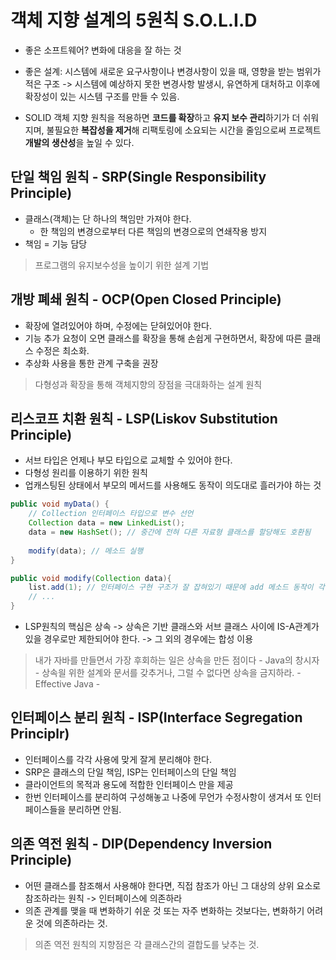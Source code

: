 # 객체 지향 설계의 5원칙 S.O.L.I.D

- 좋은 소프트웨어? 변화에 대응을 잘 하는 것
- 좋은 설계: 시스템에 새로운 요구사항이나 변경사항이 있을 때, 영향을 받는 범위가 적은 구조 -> 시스템에 예상하지 못한 변경사항 발생시, 유연하게 대처하고 이후에 확장성이 있는 시스템 구조를 만들 수 있음.

- SOLID 객체 지향 원칙을 적용하면 **코드를 확장**하고 **유지 보수 관리**하기가 더 쉬워지며, 불필요한 **복잡성을 제거**해 리팩토링에 소요되는 시간을 줄임으로써 프로젝트 **개발의 생산성**을 높일 수 있다.

## 단일 책임 원칙 - SRP(Single Responsibility Principle)

- 클래스(객체)는 단 하나의 책임만 가져야 한다.
    * 한 책임의 변경으로부터 다른 책임의 변경으로의 연쇄작용 방지
- 책임 = 기능 담당

> 프로그램의 유지보수성을 높이기 위한 설계 기법

## 개방 폐쇄 원칙 - OCP(Open Closed Principle)

- 확장에 열려있어야 하며, 수정에는 닫혀있어야 한다.
- 기능 추가 요청이 오면 클래스를 확장을 통해 손쉽게 구현하면서, 확장에 따른 클래스 수정은 최소화.
- 추상화 사용을 통한 관계 구축을 권장

> 다형성과 확장을 통해 객체지향의 장점을 극대화하는 설계 원칙

## 리스코프 치환 원칙 - LSP(Liskov Substitution Principle)

- 서브 타입은 언제나 부모 타입으로 교체할 수 있어야 한다.
- 다형성 원리를 이용하기 위한 원칙
- 업캐스팅된 상태에서 부모의 메서드를 사용해도 동작이 의도대로 흘러가야 하는 것

```java
public void myData() {
	// Collection 인터페이스 타입으로 변수 선언
    Collection data = new LinkedList();
    data = new HashSet(); // 중간에 전혀 다른 자료형 클래스를 할당해도 호환됨
    
    modify(data); // 메소드 실행
}

public void modify(Collection data){
    list.add(1); // 인터페이스 구현 구조가 잘 잡혀있기 때문에 add 메소드 동작이 각기 자료형에 맞게 보장됨
    // ...
}
```

- LSP원칙의 핵심은 상속 -> 상속은 기반 클래스와 서브 클래스 사이에 IS-A관계가 있을 경우로만 제한되어야 한다. -> 그 외의 경우에는 합성 이용

> 내가 자바를 만들면서 가장 후회하는 일은 상속을 만든 점이다 - Java의 창시자 -
> 상속읠 위한 설계와 문서를 갖추거나, 그럴 수 없다면 상속을 금지하라. - Effective Java -

## 인터페이스 분리 원칙 - ISP(Interface Segregation Principlr)

- 인터페이스를 각각 사용에 맞게 잘게 분리해야 한다.
- SRP은 클래스의 단일 책임, ISP는 인터페이스의 단일 책임
- 클라이언트의 목적과 용도에 적합한 인터페이스 만을 제공
- 한번 인터페이스를 분리하여 구성해놓고 나중에 무언가 수정사항이 생겨서 또 인터페이스들을 분리하면 안됨.

## 의존 역전 원칙 - DIP(Dependency Inversion Principle)

- 어떤 클래스를 참조해서 사용해야 한다면, 직접 참조가 아닌 그 대상의 상위 요소로 참조하라는 원칙
-> 인터페이스에 의존하라
- 의존 관계를 맺을 때 변화하기 쉬운 것 또는 자주 변화하는 것보다는, 변화하기 어려운 것에 의존하라는 것.
> 의존 역전 원칙의 지향점은 각 클래스간의 결합도를 낮추는 것.